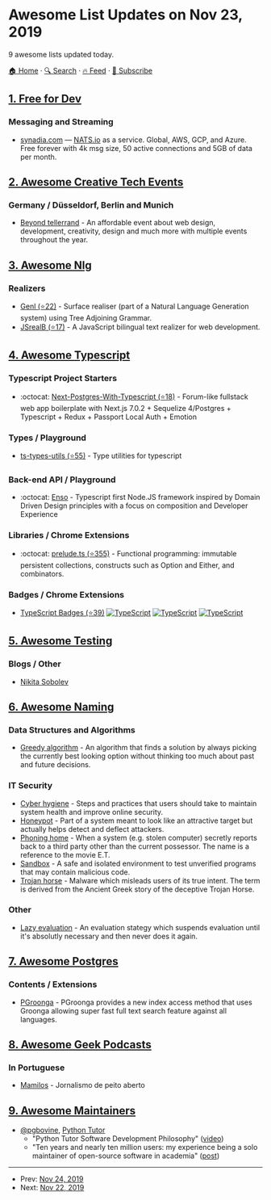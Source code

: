# Awesome List Updates on Nov 23, 2019

9 awesome lists updated today.

[🏠 Home](/README.md) · [🔍 Search](https://www.trackawesomelist.com/search/) · [🔥 Feed](https://www.trackawesomelist.com/rss.xml) · [📮 Subscribe](https://trackawesomelist.us17.list-manage.com/subscribe?u=d2f0117aa829c83a63ec63c2f&id=36a103854c)



## [1. Free for Dev](/content/ripienaar/free-for-dev/README.md)

### Messaging and Streaming

*   [synadia.com](https://synadia.com/ngs) — [NATS.io](https://nats.io) as a service. Global, AWS, GCP, and Azure. Free forever with 4k msg size, 50 active connections and 5GB of data per month.

## [2. Awesome Creative Tech Events](/content/danvoyce/awesome-creative-tech-events/README.md)

### Germany / Düsseldorf, Berlin and Munich

*   [Beyond tellerrand](https://beyondtellerrand.com) - An affordable event about web design, development, creativity, design and much more with multiple events throughout the year.

## [3. Awesome Nlg](/content/accelerated-text/awesome-nlg/README.md)

### Realizers

*   [Genl (⭐22)](https://github.com/kowey/GenI) - Surface realiser (part of a Natural Language Generation system) using Tree Adjoining Grammar.
*   [JSrealB (⭐17)](https://github.com/rali-udem/JSrealB) - A JavaScript bilingual text realizer for web development.

## [4. Awesome Typescript](/content/dzharii/awesome-typescript/README.md)

### Typescript Project Starters

*   :octocat: [Next-Postgres-With-Typescript (⭐18)](https://github.com/brandontle/next-postgres-with-typescript) - Forum-like fullstack web app boilerplate with Next.js 7.0.2 + Sequelize 4/Postgres + Typescript + Redux + Passport Local Auth + Emotion

### Types / Playground

*   [ts-types-utils (⭐55)](https://github.com/LeDDGroup/ts-types-utils) - Type utilities for typescript

### Back-end API / Playground

*   :octocat: [Enso](http://ensojs.netlify.com) - Typescript first Node.JS framework inspired by Domain Driven Design principles with a focus on composition and Developer Experience

### Libraries / Chrome Extensions

*   :octocat: [prelude.ts (⭐355)](https://github.com/emmanueltouzery/prelude.ts) - Functional programming: immutable persistent collections, constructs such as Option and Either, and combinators.

### Badges / Chrome Extensions

*   [TypeScript Badges (⭐39)](https://github.com/ellerbrock/typescript-badges/)
    [![TypeScript](https://raw.githubusercontent.com/ellerbrock/typescript-badges/master/badges/awesome/typescript125x28.png)](https://github.com/ellerbrock/typescript-badges/) [![TypeScript](https://raw.githubusercontent.com/ellerbrock/typescript-badges/master/badges/code/typescript-125x28.png)](https://github.com/ellerbrock/typescript-badges/) [![TypeScript](https://raw.githubusercontent.com/ellerbrock/typescript-badges/master/badges/love/typescript-125x28.png)](https://github.com/ellerbrock/typescript-badges/)

## [5. Awesome Testing](/content/TheJambo/awesome-testing/README.md)

### Blogs / Other

*   [Nikita Sobolev](https://sobolevn.me/)

## [6. Awesome Naming](/content/gruhn/awesome-naming/README.md)

### Data Structures and Algorithms

*   [Greedy algorithm](https://en.wikipedia.org/wiki/Greedy_algorithm) - An algorithm that finds a solution by always picking the currently best looking option without thinking too much about past and future decisions.

### IT Security

*   [Cyber hygiene](https://digitalguardian.com/blog/what-cyber-hygiene-definition-cyber-hygiene-benefits-best-practices-and-more) - Steps and practices that users should take to maintain system health and improve online security.
*   [Honeypot](https://en.wikipedia.org/wiki/Honeypot_\(computing\)) - Part of a system meant to look like an attractive target but actually helps detect and deflect attackers.
*   [Phoning home](https://en.wikipedia.org/wiki/Phoning_home) - When a system (e.g. stolen computer) secretly reports back to a third party other than the current possessor. The name is a reference to the movie E.T.
*   [Sandbox](https://en.wikipedia.org/wiki/Sandbox_\(computer_security\)) - A safe and isolated environment to test unverified programs that may contain malicious code.
*   [Trojan horse](https://en.wikipedia.org/wiki/Trojan_horse_\(computing\)) - Malware which misleads users of its true intent. The term is derived from the Ancient Greek story of the deceptive Trojan Horse.

### Other

*   [Lazy evaluation](https://en.wikipedia.org/wiki/Lazy_evaluation) - An evaluation stategy which suspends evaluation until it's absolutly necessary and then never does it again.

## [7. Awesome Postgres](/content/dhamaniasad/awesome-postgres/README.md)

### Contents / Extensions

*   [PGroonga](https://pgroonga.github.io/) - PGroonga provides a new index access method that uses Groonga allowing super fast full text search feature against all languages.

## [8. Awesome Geek Podcasts](/content/ayr-ton/awesome-geek-podcasts/README.md)

### In Portuguese

*   [Mamilos](https://www.b9.com.br/shows/mamilos/) - Jornalismo de peito aberto

## [9. Awesome Maintainers](/content/nayafia/awesome-maintainers/README.md)

*   [@pgbovine](https://github.com/pgbovine), [Python Tutor](https://github.com/pgbovine/OnlinePythonTutor)
    *   "Python Tutor Software Development Philosophy" ([video](https://www.youtube.com/watch?v=sVtXLdBRfyE))
    *   "Ten years and nearly ten million users: my experience being a solo maintainer of open-source software in academia" ([post](http://pgbovine.net/python-tutor-ten-years.htm))

---

- Prev: [Nov 24, 2019](/content/2019/11/24/README.md)
- Next: [Nov 22, 2019](/content/2019/11/22/README.md)